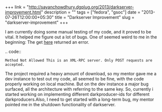 +++
link = "http://sayanchowdhury.dgplug.org/2013/darkserver-improvement.html"
description = ""
tags = ["fedora", "gsoc"]
date = "2013-07-26T12:00:00+05:30"
title = "Darkserver Improvement"
slug = "darkserver-improvement"
+++

I am currently doing some manual testing of my code, and it proved to be vital. It helped me figure out a lot of bugs. One of seemed weird to me in the beginning: The get [here](https://github.com/sayanchowdhury/darkserver/blob/config/darkimporter/libimporter.py#L310) returned an error.

.. code::

    Method Not Allowed This is an XML-RPC server. Only POST requests are
    accepted.

The project required a heavy amount of download, so my mentor gave me a dev
instance to test out my code, all seemed to be fine, with the code properly
working on local machine. But on the dev instance a major bug surfaced, all the architecture with referring to the same key. So, currently i started
working on implementing different darkproducer-ids for different darkproducers.Also, I need to get started with a long-term bug, my mentor
pointed me in the shutdown functionality of darkserver.
